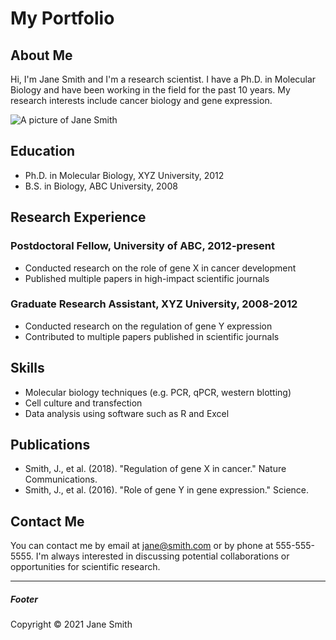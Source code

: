# My Portfolio

## About Me

Hi, I'm Jane Smith and I'm a research scientist. I have a Ph.D. in Molecular Biology and have been working in the field for the past 10 years. My research interests include cancer biology and gene expression.

![A picture of Jane Smith](https://example.com/jane-smith.jpg)

## Education

- Ph.D. in Molecular Biology, XYZ University, 2012
- B.S. in Biology, ABC University, 2008

## Research Experience

### Postdoctoral Fellow, University of ABC, 2012-present
- Conducted research on the role of gene X in cancer development
- Published multiple papers in high-impact scientific journals

### Graduate Research Assistant, XYZ University, 2008-2012
- Conducted research on the regulation of gene Y expression
- Contributed to multiple papers published in scientific journals

## Skills

- Molecular biology techniques (e.g. PCR, qPCR, western blotting)
- Cell culture and transfection
- Data analysis using software such as R and Excel

## Publications

- Smith, J., et al. (2018). "Regulation of gene X in cancer." Nature Communications.
- Smith, J., et al. (2016). "Role of gene Y in gene expression." Science.

## Contact Me

You can contact me by email at jane@smith.com or by phone at 555-555-5555. I'm always interested in discussing potential collaborations or opportunities for scientific research.

---

##### Footer

Copyright © 2021 Jane Smith
